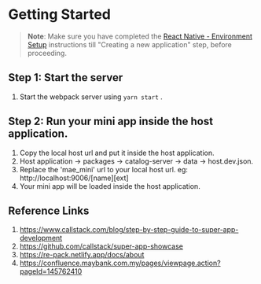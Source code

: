 
# Getting Started

>**Note**: Make sure you have completed the [React Native - Environment Setup](https://reactnative.dev/docs/environment-setup) instructions till "Creating a new application" step, before proceeding.

## Step 1: Start the server

1. Start the webpack server using `yarn start` .

## Step 2: Run your mini app inside the host application.
1. Copy the local host url and put it inside the host application.
2. Host application -> packages -> catalog-server -> data -> host.dev.json.
3. Replace the 'mae_mini' url to your local host url. eg: http://localhost:9006/[name][ext]
4. Your mini app will be loaded inside the host application.

## Reference Links
1. https://www.callstack.com/blog/step-by-step-guide-to-super-app-development
2. https://github.com/callstack/super-app-showcase
3. https://re-pack.netlify.app/docs/about
4. https://confluence.maybank.com.my/pages/viewpage.action?pageId=145762410
